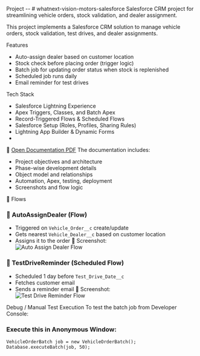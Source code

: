 Project -- # whatnext-vision-motors-salesforce
Salesforce CRM project for streamlining vehicle orders, stock validation, and dealer assignment.

This project implements a Salesforce CRM solution to manage vehicle orders, stock validation, test drives, and dealer assignments.

Features
- Auto-assign dealer based on customer location
- Stock check before placing order (trigger logic)
- Batch job for updating order status when stock is replenished
- Scheduled job runs daily
- Email reminder for test drives

Tech Stack
- Salesforce Lightning Experience
- Apex Triggers, Classes, and Batch Apex
- Record-Triggered Flows & Scheduled Flows
- Salesforce Setup (Roles, Profiles, Sharing Rules)
- Lightning App Builder & Dynamic Forms
- 
📄 [Open Documentation PDF](./WhatsNext_VisionMotors_Project_Documentation.pdf)
The documentation includes:
- Project objectives and architecture
- Phase-wise development details
- Object model and relationships
- Automation, Apex, testing, deployment
- Screenshots and flow logic

🔄 Flows

### 📌 AutoAssignDealer (Flow)
- Triggered on `Vehicle_Order__c` create/update
- Gets nearest `Vehicle_Dealer__c` based on customer location
- Assigns it to the order
  📸 Screenshot:  
  ![Auto Assign Dealer Flow](./flows/AutoAssignDealer_Flow.jpeg)

### 📌 TestDriveReminder (Scheduled Flow)
- Scheduled 1 day before `Test_Drive_Date__c`
- Fetches customer email
- Sends a reminder email
  📸 Screenshot:  
  ![Test Drive Reminder Flow](./flows/TestDriveReminder_Flow.jpeg)

Debug / Manual Test Execution
To test the batch job from Developer Console:

### Execute this in Anonymous Window:
```apex
VehicleOrderBatch job = new VehicleOrderBatch();
Database.executeBatch(job, 50);
